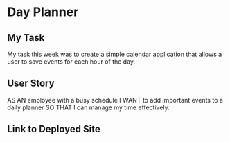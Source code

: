 # Day Planner

## My Task

My task this week was to create a simple calendar application that allows a user to save events for each hour of the day.

## User Story

AS AN employee with a busy schedule
I WANT to add important events to a daily planner
SO THAT I can manage my time effectively.

## Link to Deployed Site

